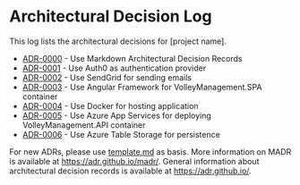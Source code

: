 # Architectural Decision Log

This log lists the architectural decisions for [project name].

<!-- adrlog -- Regenerate the content by using "adr-log -i". You can install it via "npm install -g adr-log" -->

- [ADR-0000](0000-use-markdown-architectural-decision-records.md) - Use Markdown Architectural Decision Records
- [ADR-0001](0001-use-auth0-as-authentication-provider.md) - Use Auth0 as authentication provider
- [ADR-0002](0002-use-sendgrid-as-mailing-system.md) - Use SendGrid for sending emails
- [ADR-0003](0003-use-angular-for-spa.md) - Use Angular Framework for VolleyManagement.SPA container
- [ADR-0004](0004-use-docker-for-hosting-application.md) - Use Docker for hosting application
- [ADR-0005](0005-use-azure-app-services-for-hosting.md) - Use Azure App Services for deploying VolleyManagement.API container
- [ADR-0006](0006-use-azure-table-storage-for-persistence.md) - Use Azure Table Storage for persistence

<!-- adrlogstop -->

For new ADRs, please use [template.md](template.md) as basis.
More information on MADR is available at <https://adr.github.io/madr/>.
General information about architectural decision records is available at <https://adr.github.io/>.
